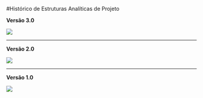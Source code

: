 #Histórico de Estruturas Analíticas de Projeto

**Versão 3.0**

![](https://raw.githubusercontent.com/wiki/fga-gpp-mds/2016.2-Time01-WikiLegis/imagens/EAP_final.png)


***


**Versão 2.0**

![](https://raw.githubusercontent.com/wiki/fga-gpp-mds/2016.2-Time01-WikiLegis/imagens/EAP_2.png)


***

**Versão 1.0**

![](https://raw.githubusercontent.com/wiki/fga-gpp-mds/2016.2-Time01-WikiLegis/imagens/EAP.png)